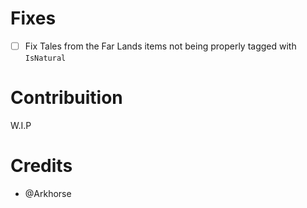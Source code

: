 # Fixes
- [ ] Fix Tales from the Far Lands items not being properly tagged with `IsNatural`

# Contribuition
W.I.P

# Credits
- @Arkhorse
